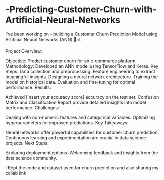 # -Predicting-Customer-Churn-with-Artificial-Neural-Networks

I've been working on – building a Customer Churn Prediction Model using Artificial Neural Networks (ANN) 🤖📊.

Project Overview:

Objective: Predict customer churn for an e-commerce platform.
Methodology: Developed an ANN model using TensorFlow and Keras.
Key Steps:
Data collection and preprocessing.
Feature engineering to extract meaningful insights.
Designing a neural network architecture.
Training the model on historical data.
Evaluation and fine-tuning for optimal performance.
Results:

Achieved [insert your accuracy score] accuracy on the test set.
Confusion Matrix and Classification Report provide detailed insights into model performance.
Challenges:

Dealing with non-numeric features and categorical variables.
Optimizing hyperparameters for improved predictions.
Key Takeaways:

Neural networks offer powerful capabilities for customer churn prediction.
Continuous learning and experimentation are crucial in data science projects.
Next Steps:

Exploring deployment options.
Welcoming feedback and insights from the data science community.

I Kept the code and dataset used for churn prediction and also sharing my collab link

